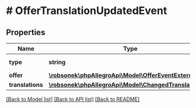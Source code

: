 # # OfferTranslationUpdatedEvent

## Properties

Name | Type | Description | Notes
------------ | ------------- | ------------- | -------------
**type** | **string** |  | [optional] [default to 'OFFER_TRANSLATION_UPDATED']
**offer** | [**\robsonek\phpAllegroApi\Model\OfferEventExternalOffer**](OfferEventExternalOffer.md) |  |
**translations** | [**\robsonek\phpAllegroApi\Model\ChangedTranslation[]**](ChangedTranslation.md) |  | [optional]

[[Back to Model list]](../../README.md#models) [[Back to API list]](../../README.md#endpoints) [[Back to README]](../../README.md)
